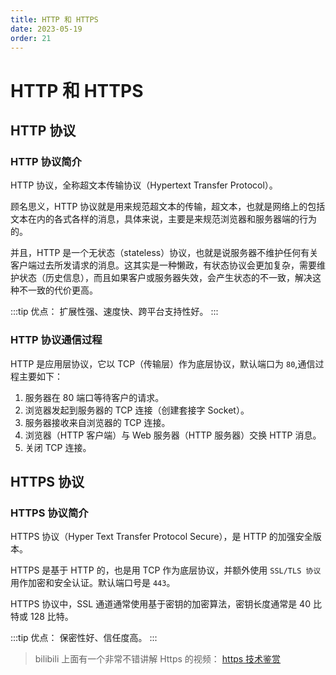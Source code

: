 ```yaml
---
title: HTTP 和 HTTPS
date: 2023-05-19
order: 21
---
```


# HTTP 和 HTTPS

## HTTP 协议

### HTTP 协议简介

HTTP 协议，全称超文本传输协议（Hypertext Transfer Protocol）。

顾名思义，HTTP 协议就是用来规范超文本的传输，超文本，也就是网络上的包括文本在内的各式各样的消息，具体来说，主要是来规范浏览器和服务器端的行为的。

并且，HTTP 是一个无状态（stateless）协议，也就是说服务器不维护任何有关客户端过去所发请求的消息。这其实是一种懒政，有状态协议会更加复杂，需要维护状态（历史信息），而且如果客户或服务器失效，会产生状态的不一致，解决这种不一致的代价更高。

:::tip 优点：
扩展性强、速度快、跨平台支持性好。
:::

### HTTP 协议通信过程

HTTP 是应用层协议，它以 TCP（传输层）作为底层协议，默认端口为 `80`,通信过程主要如下：

1.  服务器在 80 端口等待客户的请求。
2.  浏览器发起到服务器的 TCP 连接（创建套接字 Socket）。
3.  服务器接收来自浏览器的 TCP 连接。
4.  浏览器（HTTP 客户端）与 Web 服务器（HTTP 服务器）交换 HTTP 消息。
5.  关闭 TCP 连接。

## HTTPS 协议

### HTTPS 协议简介

HTTPS 协议（Hyper Text Transfer Protocol Secure），是 HTTP 的加强安全版本。

HTTPS 是基于 HTTP 的，也是用 TCP 作为底层协议，并额外使用 `SSL/TLS 协议` 用作加密和安全认证。默认端口号是 `443`。

HTTPS 协议中，SSL 通道通常使用基于密钥的加密算法，密钥长度通常是 40 比特或 128 比特。

:::tip 优点：
保密性好、信任度高。
:::

> bilibili 上面有一个非常不错讲解 Https 的视频： [https 技术鉴赏](https://www.bilibili.com/video/BV1uY4y1D7Ng)